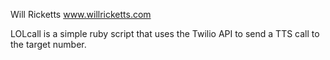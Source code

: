 Will Ricketts
www.willricketts.com

LOLcall is a simple ruby script that uses the Twilio API to send a TTS call to the target number.